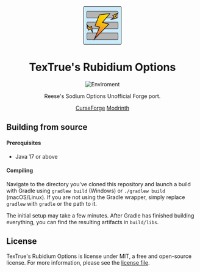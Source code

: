 <center><div align="center">

<img height="100" src="icon/icon.png" width="100"/>

# TexTrue's Rubidium Options

![Enviroment](https://img.shields.io/badge/Enviroment-Client-purple)

Reese's Sodium Options Unofficial Forge port.

[CurseForge](https://www.curseforge.com/minecraft/mc-mods/textrues-rubidium-options)
[Modrinth](https://modrinth.com/mod/textrues-rubidium-options)

</div></center>

## Building from source

#### Prerequisites

- Java 17 or above

#### Compiling

Navigate to the directory you've cloned this repository and launch a build with Gradle using `gradlew build` (Windows)
or `./gradlew build` (macOS/Linux). If you are not using the Gradle wrapper, simply replace `gradlew` with `gradle`
or the path to it.

The initial setup may take a few minutes. After Gradle has finished building everything, you can find the resulting
artifacts in `build/libs`.

## License

TexTrue's Rubidium Options is license under MIT, a free and open-source license. For more information, please see the
[license file](LICENSE).
